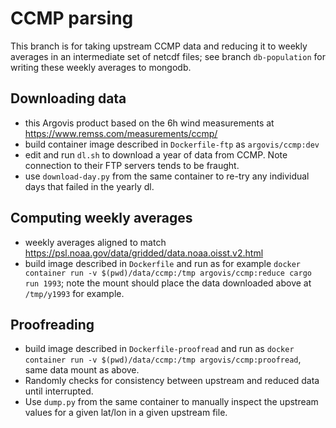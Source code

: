 # CCMP parsing

This branch is for taking upstream CCMP data and reducing it to weekly averages in an intermediate set of netcdf files; see branch `db-population` for writing these weekly averages to mongodb.

## Downloading data

 - this Argovis product based on the 6h wind measurements at https://www.remss.com/measurements/ccmp/ 
 - build container image described in `Dockerfile-ftp` as `argovis/ccmp:dev`
 - edit and run `dl.sh` to download a year of data from CCMP. Note connection to their FTP servers tends to be fraught.
 - use `download-day.py` from the same container to re-try any individual days that failed in the yearly dl.

## Computing weekly averages

 - weekly averages aligned to match https://psl.noaa.gov/data/gridded/data.noaa.oisst.v2.html
 - build image described in `Dockerfile` and run as for example `docker container run -v $(pwd)/data/ccmp:/tmp argovis/ccmp:reduce cargo run 1993`; note the mount should place the data downloaded above at `/tmp/y1993` for example.

## Proofreading

 - build image described in `Dockerfile-proofread` and run as `docker container run -v $(pwd)/data/ccmp:/tmp argovis/ccmp:proofread`, same data mount as above.
 - Randomly checks for consistency between upstream and reduced data until interrupted.
 - Use `dump.py` from the same container to manually inspect the upstream values for a given lat/lon in a given upstream file.